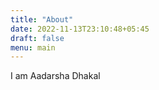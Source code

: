 ```yaml
---
title: "About"
date: 2022-11-13T23:10:48+05:45
draft: false
menu: main
---
```


I am Aadarsha Dhakal